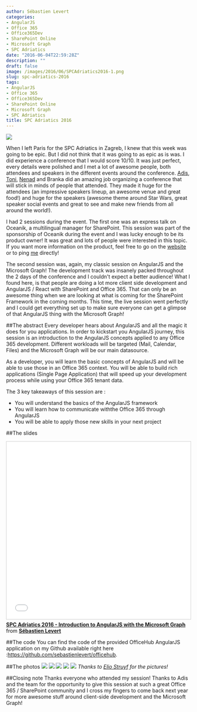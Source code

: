 ```yaml
---
author: Sébastien Levert
categories:
- AngularJS
- Office 365
- Office365Dev
- SharePoint Online
- Microsoft Graph
- SPC Adriatics
date: "2016-06-04T22:59:28Z"
description: ""
draft: false
image: /images/2016/06/SPCAdriatics2016-1.png
slug: spc-adriatics-2016
tags:
- AngularJS
- Office 365
- Office365Dev
- SharePoint Online
- Microsoft Graph
- SPC Adriatics
title: SPC Adriatics 2016
---
```



![](/content/images/2016/06/SPCAdriatics2016.png)

When I left Paris for the SPC Adriatics in Zagreb, I knew that this week was going to be epic. But I did not think that it was going to as epic as is was. I did experience a conference that I would score 10/10. It was just perfect, every details were polished and I met a lot of awesome people, both attendees and speakers in the different events around the conference. [Adis](https://twitter.com/adisugo), [Toni](https://twitter.com/ToniFrankola), [Nenad](https://twitter.com/ntrajkovski) and Branka did an amazing job organizing a conference that will stick in minds of people that attended. They made it huge for the attendees (an impressive speakers lineup, an awesome venue and great food!) and huge for the speakers (awesome theme around Star Wars, great speaker social events and great to see and make new friends from all around the world!).

I had 2 sessions during the event. The first one was an express talk on Oceanik, a multilingual manager for SharePoint. This session was part of the sponsorship of Oceanik during the event and I was lucky enough to be its product owner! It was great and lots of people were interested in this topic. If you want more information on the product, feel free to go on the [website](http://www.oceanik.com) or to ping [me](https://twitter.com/sebastienlevert) directly!

The second session was, again, my classic session on AngularJS and the Microsoft Graph! The development track was insanely packed throughout the 2 days of the conference and I couldn't expect a better audience! What I found here, is that people are doing a lot more client side development and AngularJS / React with SharePoint and Office 365. That can only be an awesome thing when we are looking at what is coming for the SharePoint Framework in the coming months. This time, the live session went perfectly and I could get everything set up to make sure everyone can get a glimpse of that AngularJS thing with the Microsoft Graph!

##The abstract
Every developer hears about AngularJS and all the magic it does for you applications. In order to kickstart you AngularJS journey, this session is an introduction to the AngularJS concepts applied to any Office 365 development. Different workloads will be targeted (Mail, Calendar, Files) and the Microsoft Graph will be our main datasource.

As a developer, you will learn the basic concepts of AngularJS and will be able to use those in an Office 365 context. You will be able to build rich applications (Single Page Application) that will speed up your development process while using your Office 365 tenant data.

The 3 key takeaways of this session are :

* You will understand the basics of the AngularJS framework
* You will learn how to communicate withthe Office 365 through AngularJS
* You will be able to apply those new skills in your next project

##The slides
<iframe src="//www.slideshare.net/slideshow/embed_code/key/FbebY1NgtYzFjE" width="595" height="485" frameborder="0" marginwidth="0" marginheight="0" scrolling="no" style="border:1px solid #CCC; border-width:1px; margin-bottom:5px; max-width: 100%;" allowfullscreen> </iframe> <div style="margin-bottom:5px"> <strong> <a href="//www.slideshare.net/sebastienlevert/spc-adriatics-2016-introduction-to-angularjs-with-the-microsoft-graph" title="SPC Adriatics 2016 - Introduction to AngularJS with the Microsoft Graph" target="_blank">SPC Adriatics 2016 - Introduction to AngularJS with the Microsoft Graph</a> </strong> from <strong><a href="//www.slideshare.net/sebastienlevert" target="_blank">Sébastien Levert</a></strong> </div>

##The code
You can find the code of the provided OfficeHub AngularJS application on my Github available right here :https://github.com/sebastienlevert/officehub.

##The photos
![](/content/images/2016/06/CjyZggrWkAABc2_.jpg)
![](/content/images/2016/06/Cj3iaygWEAALMVu.jpg)
![](/content/images/2016/06/Cj3k9BzWYAATORb.jpg)
![](/content/images/2016/06/Cj3tWGAWUAAPlPV.jpg)
![](/content/images/2016/06/Cj3REj3WgAANUk5.jpg)
*Thanks to [Elio Struyf](https://twitter.com/eliostruyf) for the pictures!*

##Closing note
Thanks everyone who attended my session! Thanks to Adis and the team for the opportunity to give this session at such a great Office 365 / SharePoint community and I cross my fingers to come back next year for more awesome stuff around client-side development and the Microsoft Graph!
